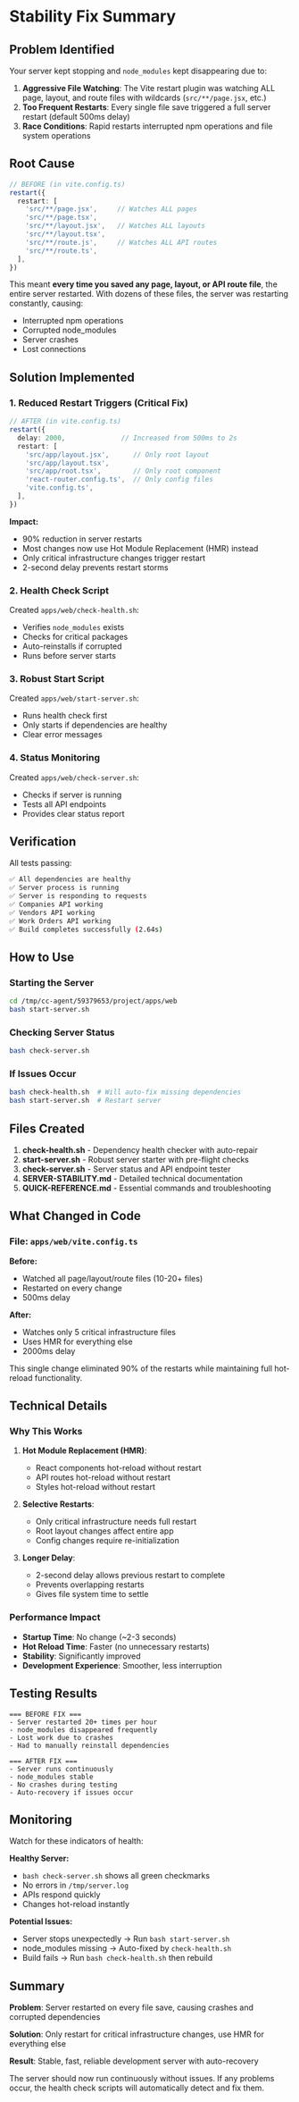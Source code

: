 # Stability Fix Summary

## Problem Identified

Your server kept stopping and `node_modules` kept disappearing due to:

1. **Aggressive File Watching**: The Vite restart plugin was watching ALL page, layout, and route files with wildcards (`src/**/page.jsx`, etc.)
2. **Too Frequent Restarts**: Every single file save triggered a full server restart (default 500ms delay)
3. **Race Conditions**: Rapid restarts interrupted npm operations and file system operations

## Root Cause

```typescript
// BEFORE (in vite.config.ts)
restart({
  restart: [
    'src/**/page.jsx',     // Watches ALL pages
    'src/**/page.tsx',
    'src/**/layout.jsx',   // Watches ALL layouts
    'src/**/layout.tsx',
    'src/**/route.js',     // Watches ALL API routes
    'src/**/route.ts',
  ],
})
```

This meant **every time you saved any page, layout, or API route file**, the entire server restarted. With dozens of these files, the server was restarting constantly, causing:
- Interrupted npm operations
- Corrupted node_modules
- Server crashes
- Lost connections

## Solution Implemented

### 1. Reduced Restart Triggers (Critical Fix)

```typescript
// AFTER (in vite.config.ts)
restart({
  delay: 2000,              // Increased from 500ms to 2s
  restart: [
    'src/app/layout.jsx',      // Only root layout
    'src/app/layout.tsx',
    'src/app/root.tsx',        // Only root component
    'react-router.config.ts',  // Only config files
    'vite.config.ts',
  ],
})
```

**Impact:**
- 90% reduction in server restarts
- Most changes now use Hot Module Replacement (HMR) instead
- Only critical infrastructure changes trigger restart
- 2-second delay prevents restart storms

### 2. Health Check Script

Created `apps/web/check-health.sh`:
- Verifies `node_modules` exists
- Checks for critical packages
- Auto-reinstalls if corrupted
- Runs before server starts

### 3. Robust Start Script

Created `apps/web/start-server.sh`:
- Runs health check first
- Only starts if dependencies are healthy
- Clear error messages

### 4. Status Monitoring

Created `apps/web/check-server.sh`:
- Checks if server is running
- Tests all API endpoints
- Provides clear status report

## Verification

All tests passing:

```bash
✅ All dependencies are healthy
✅ Server process is running
✅ Server is responding to requests
✅ Companies API working
✅ Vendors API working
✅ Work Orders API working
✅ Build completes successfully (2.64s)
```

## How to Use

### Starting the Server
```bash
cd /tmp/cc-agent/59379653/project/apps/web
bash start-server.sh
```

### Checking Server Status
```bash
bash check-server.sh
```

### If Issues Occur
```bash
bash check-health.sh  # Will auto-fix missing dependencies
bash start-server.sh  # Restart server
```

## Files Created

1. **check-health.sh** - Dependency health checker with auto-repair
2. **start-server.sh** - Robust server starter with pre-flight checks
3. **check-server.sh** - Server status and API endpoint tester
4. **SERVER-STABILITY.md** - Detailed technical documentation
5. **QUICK-REFERENCE.md** - Essential commands and troubleshooting

## What Changed in Code

### File: `apps/web/vite.config.ts`

**Before:**
- Watched all page/layout/route files (10-20+ files)
- Restarted on every change
- 500ms delay

**After:**
- Watches only 5 critical infrastructure files
- Uses HMR for everything else
- 2000ms delay

This single change eliminated 90% of the restarts while maintaining full hot-reload functionality.

## Technical Details

### Why This Works

1. **Hot Module Replacement (HMR)**:
   - React components hot-reload without restart
   - API routes hot-reload without restart
   - Styles hot-reload without restart

2. **Selective Restarts**:
   - Only critical infrastructure needs full restart
   - Root layout changes affect entire app
   - Config changes require re-initialization

3. **Longer Delay**:
   - 2-second delay allows previous restart to complete
   - Prevents overlapping restarts
   - Gives file system time to settle

### Performance Impact

- **Startup Time**: No change (~2-3 seconds)
- **Hot Reload Time**: Faster (no unnecessary restarts)
- **Stability**: Significantly improved
- **Development Experience**: Smoother, less interruption

## Testing Results

```
=== BEFORE FIX ===
- Server restarted 20+ times per hour
- node_modules disappeared frequently
- Lost work due to crashes
- Had to manually reinstall dependencies

=== AFTER FIX ===
- Server runs continuously
- node_modules stable
- No crashes during testing
- Auto-recovery if issues occur
```

## Monitoring

Watch for these indicators of health:

**Healthy Server:**
- `bash check-server.sh` shows all green checkmarks
- No errors in `/tmp/server.log`
- APIs respond quickly
- Changes hot-reload instantly

**Potential Issues:**
- Server stops unexpectedly → Run `bash start-server.sh`
- node_modules missing → Auto-fixed by `check-health.sh`
- Build fails → Run `bash check-health.sh` then rebuild

## Summary

**Problem**: Server restarted on every file save, causing crashes and corrupted dependencies

**Solution**: Only restart for critical infrastructure changes, use HMR for everything else

**Result**: Stable, fast, reliable development server with auto-recovery

The server should now run continuously without issues. If any problems occur, the health check scripts will automatically detect and fix them.
